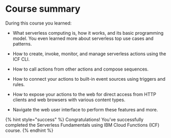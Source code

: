 # Course summary

During this course you learned:

* What serverless computing is, how it works, and its basic programming model. You even learned more about serverless top use cases and patterns.

* How to create, invoke, monitor, and manage serverless actions using the ICF CLI.

* How to call actions from other actions and compose sequences.

* How to connect your actions to built-in event sources using triggers and rules.

* How to expose your actions to the web for direct access from HTTP clients and web browsers with various content types.

* Navigate the web user interface to perform these features and more.

{% hint style="success" %}
Congratulations! You’ve successfully completed the Serverless Fundamentals using IBM Cloud Functions (ICF) course.
{% endhint %}
